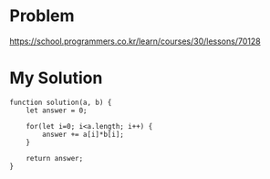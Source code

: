 # Problem
https://school.programmers.co.kr/learn/courses/30/lessons/70128

# My Solution
```
function solution(a, b) {
    let answer = 0;
    
    for(let i=0; i<a.length; i++) {
        answer += a[i]*b[i];
    }

    return answer;
}
```
